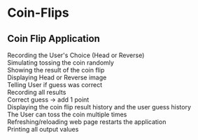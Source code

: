 # Coin-Flips
<h2> Coin Flip Application </h2>
  
Recording the User's Choice (Head or Reverse)<br>
Simulating tossing the coin randomly<br>
Showing the result of the coin flip<br>
Displaying Head or Reverse image<br>
Telling User if guess was correct<br>
Recording all results<br>
Correct guess -> add 1 point<br>
Displaying the coin flip result history and the user guess history<br>
The User can toss the coin multiple times<br>
Refreshing/reloading web page restarts the application<br>
Printing all output values<br>
